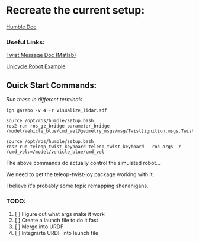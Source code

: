 # Recreate the current setup:
[Humble Doc](https://docs.ros.org/en/humble/Tutorials/Advanced/Simulators/Gazebo/Gazebo.html)

### Useful Links:
[Twist Message Doc (Matlab)](https://www.mathworks.com/help/ros/ug/work-with-basic-ros-2-messages.htmls)

[Unicycle Robot Example](https://medium.com/hackernoon/unicycle-to-differential-drive-courseras-control-of-mobile-robots-with-ros-and-rosbots-part-2-6d27d15f2010)

## Quick Start Commands:

*Run these in different terminals*
```
ign gazebo -v 4 -r visualize_lidar.sdf
```
```
source /opt/ros/humble/setup.bash
ros2 run ros_gz_bridge parameter_bridge /model/vehicle_blue/cmd_vel@geometry_msgs/msg/Twist]ignition.msgs.Twist
```

```
source /opt/ros/humble/setup.bash
ros2 run teleop_twist_keyboard teleop_twist_keyboard --ros-args -r /cmd_vel:=/model/vehicle_blue/cmd_vel
```

The above commands do actually control the simulated robot...

We need to get the teleop-twist-joy package working with it.

I believe it's probably some topic remapping shenanigans.

### TODO:
1. [ ] Figure out what args make it work
2. [ ] Create a launch file to do it fast
3. [ ] Merge into URDF
4. [ ] Integrarte URDF into launch file
